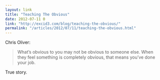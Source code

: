 ```yaml
---
layout: link
title: "Teaching The Obvious"
date: 2012-07-11 0
link: "http://excid3.com/blog/teaching-the-obvious/"
permalink: "/articles/2012/07/11/teaching-the-obvious.html"
---
```


Chris Oliver:

> What’s obvious to you may not be obvious to someone else. When they feel something is completely obvious, that means you’ve done your job.

True story.
